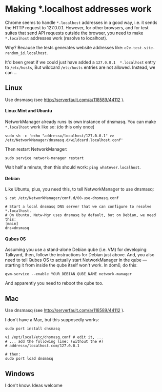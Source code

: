 Making *.localhost addresses work
=============================

Chrome seems to handle `*.localhost` addresses in a good way, i.e. it sends the HTTP request
to 127.0.0.1. However, for other browsers, and for test suites that send API requests
outside the browser, you need to make `*.localhost` addresses work (resolve to localhost).

Why? Because the tests generates website addresses like: `e2e-test-site-random_id.localhost`.

It'd been great if we could just have added a `127.0.0.1  *.localhost` entry to `/etc/hosts`,
But wildcard `/etc/hosts` entries are not allowed. Instead, we can ...


Linux
-----------------------------


Use dnsmasq (see http://serverfault.com/a/118589/44112 ).

#### Linux Mint and Ubuntu

NetworkManager already runs its own instance of
dnsmasq. You can make `*.localhost` work like so: (do this only once)

    sudo sh -c 'echo "address=/localhost/127.0.0.1" >> /etc/NetworkManager/dnsmasq.d/wildcard.localhost.conf'

Then restart NetworkManager:

    sudo service network-manager restart

Wait half a minute, then this should work: `ping whatever.localhost`.

#### Debian

Like Ubuntu, plus, you need this, to tell NetworkManager to use dnsmasq:

    $ cat /etc/NetworkManager/conf.d/00-use-dnsmasq.conf

    # Start a local dnsmasq DNS server that we can configure to resolve *.localhost.
    # On Ubuntu, Netw-Mgr uses dnsmasq by default, but on Debian, we need this:
    [main]
    dns=dnsmasq

#### Qubes OS

Assuming you use a stand-alone Debian qube (i.e. VM) for developing
Talkyard, then, follow the instructions for Debian just above. And, you also need
to tell Qubes OS to actually start NetworkManager in the qube — starting it from
inside the qube itself won't work. In dom0, do this:

    qvm-service --enable YOUR_DEBIAN_QUBE_NAME network-manager

And apparently you need to reboot the qube too.


Mac
-----------------------------

Use dnsmasq (see http://serverfault.com/a/118589/44112 ).

I don't have a Mac, but this supposedly works:

    sudo port install dnsmasq

    vi /opt/local/etc/dnsmasq.conf # edit it, ...
    # ... add the following line: (without the #)
    # address=/localhost.com/127.0.0.1

    # then:
    sudo port load dnsmasq


Windows
-----------------------------

I don't know. Ideas welcome
